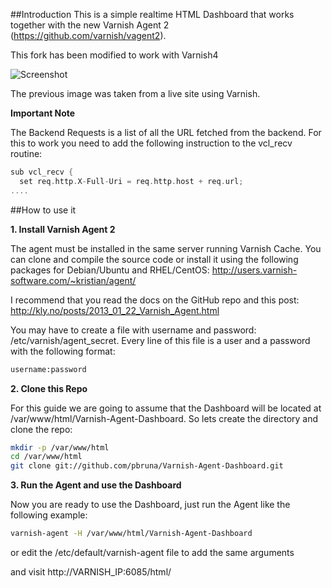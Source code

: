 ##Introduction
This is a simple realtime HTML Dashboard that works together with the new Varnish Agent 2 (https://github.com/varnish/vagent2).

This fork has been modified to work with Varnish4

![Screenshot](https://raw.github.com/cjdmax/Varnish-Agent-Dashboard/master/img/screenshot.png)

The previous image was taken from a live site using Varnish.

**Important Note**

The Backend Requests is a list of all the URL fetched from the backend.
For this to work you need to add the following instruction to the vcl_recv routine:

```c
sub vcl_recv {
  set req.http.X-Full-Uri = req.http.host + req.url;
....
```


##How to use it

**1. Install Varnish Agent 2**

The agent must be installed in the same server running Varnish Cache. You can clone and compile the source code or install it using the following packages for Debian/Ubuntu and RHEL/CentOS: http://users.varnish-software.com/~kristian/agent/

I recommend that you read the docs on the GitHub repo and this post: http://kly.no/posts/2013_01_22_Varnish_Agent.html

You may have to create a file with username and password: /etc/varnish/agent_secret. Every line of this file is a user and a password with the following format:

```bash
username:password
```


**2. Clone this Repo**

For this guide we are going to assume that the Dashboard will be located at /var/www/html/Varnish-Agent-Dashboard. So lets create the directory and clone the repo:

```bash
mkdir -p /var/www/html
cd /var/www/html
git clone git://github.com/pbruna/Varnish-Agent-Dashboard.git
```

**3. Run the Agent and use the Dashboard**

Now you are ready to use the Dashboard, just run the Agent like the following example:

```bash
varnish-agent -H /var/www/html/Varnish-Agent-Dashboard
```

or edit the /etc/default/varnish-agent file to add the same arguments

and visit http://VARNISH_IP:6085/html/

